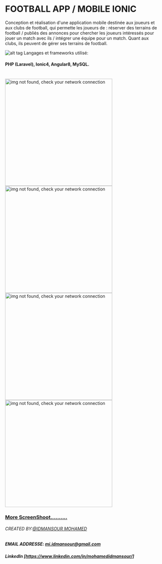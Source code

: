 # FOOTBALL APP  / MOBILE IONIC

Conception et réalisation d'une application mobile destinée aux joueurs et aux clubs de football, qui permette les joueurs de : réserver des terrains de football / publiés des annonces pour chercher les joueurs intéressés pour jouer un match avec ils / intégrer une équipe pour un match. Quant aux clubs, ils peuvent de gérer ses terrains de football.

![alt tag](https://img.icons8.com/ios/30/000000/programming.png) Langages et frameworks utilisé:
#### PHP (Laravel), Ionic4, Angular8, MySQL.
#
<p>
<img src="https://github.com/mohamedidmansour/Football-Mobile-App/blob/master/screenShoot/localhost_8100_tabs_tab1(iPhone%206_7_8%20Plus)%20(1).png" width="350" alt="img not found, check your network connection"/>
  <img src="https://github.com/mohamedidmansour/Football-Mobile-App/blob/master/screenShoot/localhost_8100_tabs_tab1(iPhone%206_7_8%20Plus)%20(11).png" width="350" alt="img not found, check your network connection"/>
<img src="https://github.com/mohamedidmansour/Football-Mobile-App/blob/master/screenShoot/localhost_8100_tabs_tab1(iPhone%206_7_8%20Plus).png" width="350" alt="img not found, check your network connection"/>
<img src="https://github.com/mohamedidmansour/Football-Mobile-App/blob/master/screenShoot/localhost_8100_tabs_tab1(iPhone%206_7_8%20Plus)%20(6).png" width="350" alt="img not found, check your network connection"/>
</p>

###  <a href="https://github.com/mohamedidmansour/Football-Mobile-App/blob/master/screenShoot/">More ScreenShoot..........</a>
###### CREATED BY:[@IDMANSOUR MOHAMED](https://www.linkedin.com/in/mohamedidmansour/)

##### EMAIL ADDRESSE: [mi.idmansour@gmail.com]()
##### LinkedIn      [https://www.linkedin.com/in/mohamedidmansour/]
